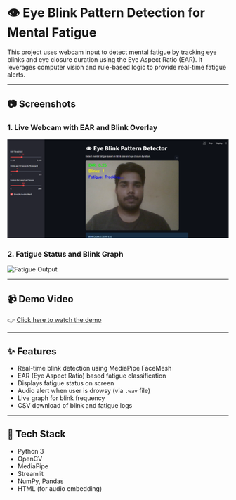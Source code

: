 # 👁️ Eye Blink Pattern Detection for Mental Fatigue

This project uses webcam input to detect mental fatigue by tracking eye blinks and eye closure duration using the Eye Aspect Ratio (EAR). It leverages computer vision and rule-based logic to provide real-time fatigue alerts.

---

## 📷 Screenshots

### 1. Live Webcam with EAR and Blink Overlay  
![Live Feed](images/live_feed.png)

### 2. Fatigue Status and Blink Graph  
![Fatigue Output](images/fatigue_Status.png)

---

## 📹 Demo Video

👉 [Click here to watch the demo](https://youtu.be/5D4xDa3DLQc?si=6vP3Qy54Afevk3sO)  

---

## ✨ Features

- Real-time blink detection using MediaPipe FaceMesh  
- EAR (Eye Aspect Ratio) based fatigue classification  
- Displays fatigue status on screen  
- Audio alert when user is drowsy (via `.wav` file)  
- Live graph for blink frequency  
- CSV download of blink and fatigue logs  

---

## 🧠 Tech Stack

- Python 3  
- OpenCV  
- MediaPipe  
- Streamlit  
- NumPy, Pandas  
- HTML (for audio embedding)  

